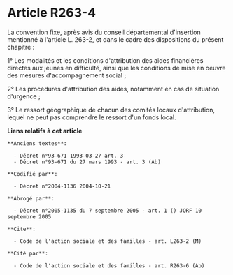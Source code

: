# Article R263-4

La convention fixe, après avis du conseil départemental d'insertion mentionné à l'article L. 263-2, et dans le cadre des
dispositions du présent chapitre :

1° Les modalités et les conditions d'attribution des aides financières directes aux jeunes en difficulté, ainsi que les
conditions de mise en oeuvre des mesures d'accompagnement social ;

2° Les procédures d'attribution des aides, notamment en cas de situation d'urgence ;

3° Le ressort géographique de chacun des comités locaux d'attribution, lequel ne peut pas comprendre le ressort d'un fonds
local.

**Liens relatifs à cet article**

	**Anciens textes**:

	  - Décret n°93-671 1993-03-27 art. 3
	  - Décret n°93-671 du 27 mars 1993 - art. 3 (Ab)

	**Codifié par**:

	  - Décret n°2004-1136 2004-10-21

	**Abrogé par**:

	  - Décret n°2005-1135 du 7 septembre 2005 - art. 1 () JORF 10 septembre 2005

	**Cite**:

	  - Code de l'action sociale et des familles - art. L263-2 (M)

	**Cité par**:

	  - Code de l'action sociale et des familles - art. R263-6 (Ab)
